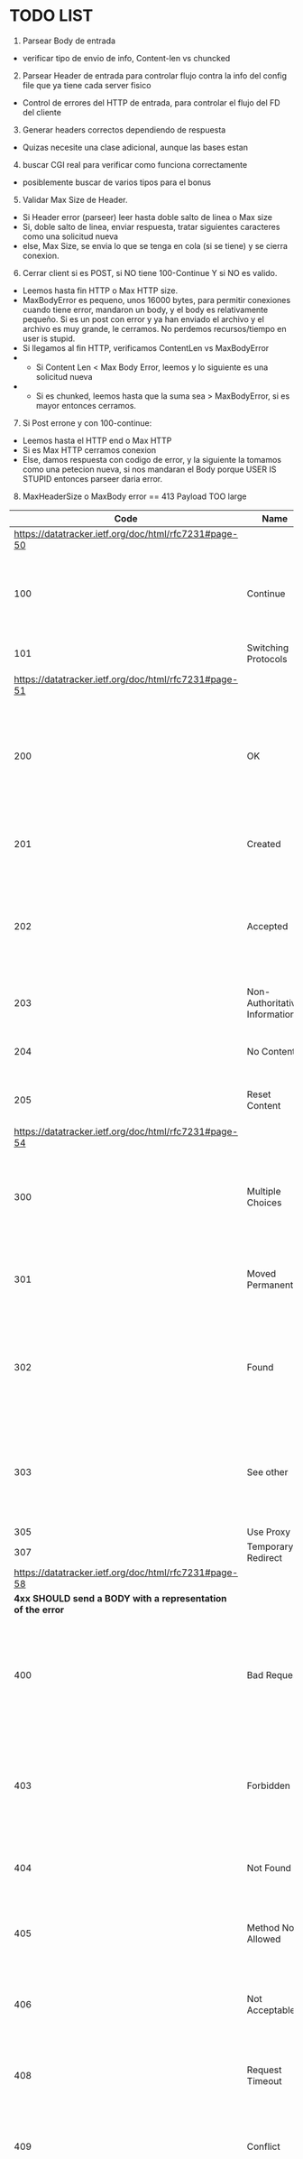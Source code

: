 # TODO LIST

1. Parsear Body de entrada 
- verificar tipo de envio de info, Content-len vs chuncked

2. Parsear Header de entrada para controlar flujo contra la info del config file que ya tiene cada server fisico
- Control de errores del HTTP de entrada, para controlar el flujo del FD del cliente

3. Generar headers correctos dependiendo de respuesta
- Quizas necesite una clase adicional, aunque las bases estan

4. buscar CGI real para verificar como funciona correctamente
- posiblemente buscar de varios tipos para el bonus


5. Validar Max Size de Header.
-  Si Header error (parseer) leer hasta doble salto de linea o Max size
- Si, doble salto de linea, enviar respuesta, tratar siguientes caracteres como una solicitud nueva
- else, Max Size, se envia lo que se tenga en cola (si se tiene) y se cierra conexion.

6. Cerrar client si es POST, si NO tiene 100-Continue Y si NO es valido.
- Leemos hasta fin HTTP o Max HTTP size.
-  MaxBodyError es pequeno, unos 16000 bytes, para permitir conexiones cuando tiene error, mandaron un body, y el body es relativamente pequeño. Si es un post con error y ya han enviado el archivo y el archivo es muy grande, le cerramos. No perdemos recursos/tiempo en user is stupid. 
- Si llegamos al fin HTTP, verificamos ContentLen vs MaxBodyError
- - Si Content Len < Max Body Error, leemos y lo siguiente es una solicitud nueva
- - Si es chunked, leemos hasta que la suma sea > MaxBodyError, si es mayor entonces cerramos. 

7. Si Post errone y con 100-continue:
- Leemos hasta el HTTP end o Max HTTP 
- Si es Max HTTP cerramos conexion
- Else, damos respuesta con codigo de error, y la siguiente la tomamos como una petecion nueva, si nos mandaran el Body porque USER IS STUPID entonces parseer daria error.

8. MaxHeaderSize o MaxBody error == 413 Payload TOO large

  

|Code | Name |  Use case |Condition | Additional Information | Dev Notes | Status |
| ---- | --|--------- | ----------------- | --| -- | -- |
|https://datatracker.ietf.org/doc/html/rfc7231#page-50|||||||
| 100  | Continue |  Client might send a big payload and wants to confirm server can handle  it | Client sends a Expect: 100-continue header action| Make sure we can serve the request| | ❌|
| 101 | Switching Protocols|Upgrade  protocol version| When we consider is best?|||❌|
|https://datatracker.ietf.org/doc/html/rfc7231#page-51|||||||
| 200| OK |Request OKAY, provides a body with the requested response| Everything was OKAY with the response and we return a representation of the status| If: GET: Target Resource, IF: POST: Representation or result, IF DELETE: Status. **Requiers a BODY. If you dont want to send BODY then set Content-Lenght: 0 or USE 204 NO CONTENT**| | ❌|
| 201| Created |Request OKAY and wnat to link response| Request OKAY|Add Location field or add URL with location. Might want to return a HTML with a link to the resource created||❌|
| 202 | Accepted |Accepted request, no response available at the moment| Requested resource takes too long and we dont want the client to wait, client will send requests in the future requiring confirmation| Handle future requests for this resource until a final response is generated||❌|
| 203| Non-Authoritative Information |Successful but modified by proxy| Request was sent to proxy and proxy modified the OG response|||❌|
| 204| No Content |Successful and NO BODY| Request processed and no body is to be sent| Similar to 200, but explicitly used for when no body is going to be sent ||❌|
| 205| Reset Content |Successful and client must reset data fields| Client must reset data fields| Probably used by CGIS since server is unlikely to know if the fields must be reset||❌|
|https://datatracker.ietf.org/doc/html/rfc7231#page-54|||||||
|300 | Multiple Choices|Redirection with multiple choices| When we want to redirect to multiple places| Provide Location field if you have a preference with the corresponding URL. **HAS** to have body with some sorf of list with URLs (usually some predefine structure) | | ❌|
| 301| Moved Permanently  | When URL has been moved permanently to another location| URL moved| **SHOULD** generate Location header, BODY contains HTML with hyperlink| | ❌|
| 302 | Found | Temporary redirection| When the resource is temporary available in another URL, maintaince for example| **SHOULD** generate Location header, BODY contains HTML with hyperlink. Diff 302/307? 302 **DOES NOT** mandate client to keep same header and payload while 307 **DOES** ||❌|
| 303| See other| Request OKAY and a representation of the request can be viewed in another URL| For some reason, we want to show the request's result in a different URL and want to **ENSURE** it's done via a GET request| **SHOULD** have location and hypertext||❌|
| 305 | Use Proxy   |   Deprecated        |      Deprecated             | Deprecated| | ✅|
| 307 | Temporary Redirect | See 302          | See 302|||❌|
|https://datatracker.ietf.org/doc/html/rfc7231#page-58|||||||
|**4xx SHOULD send a BODY with a representation of the error**      |                   ||||||
| 400| Bad Request | Will not/Can not process because of client error| Invalid Syntax on client side| This is for when we parse the HTTP and something is wrong with it. If we get to do the request to the SERVER itself, like maybe the URL being asked is not within our list, then thats a 404, for example.||✅|
|  403 | Forbidden | Bad credentials or other reason why we can't provide answer for that specific request| We understood the request, but we refuse to process it| We can send a Payload with an explanation. If we don't want to let know that this URL exists when the credentials are invalidad, we **MAY** respond with a 404 instead ||✅|
| 404 | Not Found | Couldn't find the requested URL or we want to hide it was forbidden| All okay, but we don't have that URL in our server or the credentials be lacking| If the URL has been moved permanently, we can send a 410 instead||✅|
| 405 | Method Not Allowed   | We know the method and URL, but the URL does not accept the method| All Okay but invalid method for that resource| we **MUST** send a Allow header with the valid Methods||✅|
| 406 | Not Acceptable  |  Server is **NOT** able to provide a response in the requested format| If we get a Accept field with a format we are unable to provide and have no default available| Example: Accept:application/json but we can only provide answers in Content-Type:application/xml ||✅|
|408| Request Timeout  |When we don't receive the **FULL** HTTP or BODY within the time limit | We are waiting for more input and we time out. We **MUST** send a Connection:close|IF the CGI times out or something else, we send a 500 or 504 instead|Partial Implementation, still need to parse Body on requests|✅|
|409| Conflict  |  A client wants to change a resource that's being used by a third party?| Maybe they want to edit a file (post?) that's being used by another client/third party                   ||Do we need to handle this?|✅|
|410|  Gone | The resource is GONE permanently and we want to indicate to any third-party to remove links to it| Gone and likely to not come back                   | If we don't know if it's 100% gone, a 404 is better ||✅|
|411| Length Required| Resource requires Length to be process| All Okay but we are missing Content-Length to process request||Do we need to implement this error type?|✅|
|413|Payload Too Large| Payload bigger than supported| We may check Content-len or, if chunked, if the becomes too big to handle| If the condition is temporary, we can send a Retry-After field||✅|
|414|URI Too Long| URI too long to process| When the URI is too long...|only likely to occur when a client has improperly converted a POST request to a GET request with long query information, when the client has descended into a "black hole" of redirection ||✅|
| 415| Unsupported Media Type | Format not supported on this resource| Limitation on content-type or Content-Encoding for this resource|||✅|
| 417|Expectation Failed| Unable to support Expect: field on resource|  Unable to support Expect: field on resource| Could be that they send a Expect:100-continue and that resource doesn't suppor it||✅|
| 426 | Upgrade Required| Client must upgrade it's protocol| maybe they are sending a 1.0 request and we are handling 1.1 only|**MUST** send Upgrade:  field with the protocol required||✅|
|https://datatracker.ietf.org/doc/html/rfc7231#page-62|||||||
|**5xx SHOULD send a representation of the error and if we know if it's permanent or not**        |                   | |||||
| 500 | Internal Server Error | We ran into a problem runnig the request|Whenever we have an error on our side, related to exceptions or error when executing a sys call|||✅|
| 501 | Not Implemented  |We do not support the requested Method| We do not reccognize the method request, and therfore can't serve it. We only support GET, POST and DELETE |||❌|
| 502 | Bad Gateway  | When we encounter an error from a Upstream| We parsed a response or the upstream encountered an error| Maybe the upstream crashed, maybe it timedout, maybe we parse the info and is incorrect. Can be used with CGI, but probably best not ||❌|
|503| Service Unavailable| Temporary overload or maintenance| Maybe we reached our limit of connections, or we are undergoing maintenance| **MAY** send Retry-After:. This does not mean we are OVERLOADED, just taht we refuse the connection ||❌|
|504| Gateway Timeout  |  No response before time out| Since we handle CGIs, if the CGI times out this is the response.|||❌|
| 505 |HTTP Version Not Supported  | We do not support the mayor version client is using| We are unable or unwilling to send a response using the same version.| **SHOULD** generate a representation indicating WHY and what protocols we DO support ||❌|
